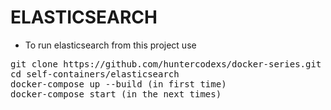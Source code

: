 # ELASTICSEARCH

- To run elasticsearch from this project use

<pre>
git clone https://github.com/huntercodexs/docker-series.git .
cd self-containers/elasticsearch
docker-compose up --build (in first time)
docker-compose start (in the next times)
</pre>
